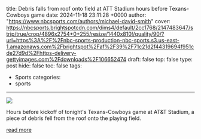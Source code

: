 title: Debris falls from roof onto field at ATT Stadium hours before Texans-Cowboys game
date: 2024-11-18 23:11:28 +0000
author: "https://www.nbcsports.com/authors/michael-david-smith"
cover: https://nbcsports.brightspotcdn.com/dims4/default/2cc1768/2147483647/strip/true/crop/4896x2754+0+255/resize/1440x810!/quality/90/?url=https%3A%2F%2Fnbc-sports-production-nbc-sports.s3.us-east-1.amazonaws.com%2Fbrightspot%2Faf%2F39%2F71c21d2f44319694f951cde27d9d%2Fhttps-delivery-gettyimages.com%2Fdownloads%2F106652474
draft: false
top: false
type: post
hide: false
toc: false
tags:
  - Sports
categories:
  - sports
---

![](https://nbcsports.brightspotcdn.com/dims4/default/2cc1768/2147483647/strip/true/crop/4896x2754+0+255/resize/1440x810!/quality/90/?url=https%3A%2F%2Fnbc-sports-production-nbc-sports.s3.us-east-1.amazonaws.com%2Fbrightspot%2Faf%2F39%2F71c21d2f44319694f951cde27d9d%2Fhttps-delivery-gettyimages.com%2Fdownloads%2F106652474)

Hours before kickoff of tonight's Texans-Cowboys game at AT&T Stadium, a piece of debris fell from the roof onto the playing field.

[read more](https://www.nbcsports.com/nfl/profootballtalk/rumor-mill/news/debris-falls-from-roof-onto-field-at-at-t-stadium-hours-before-texans-cowboys-game)
